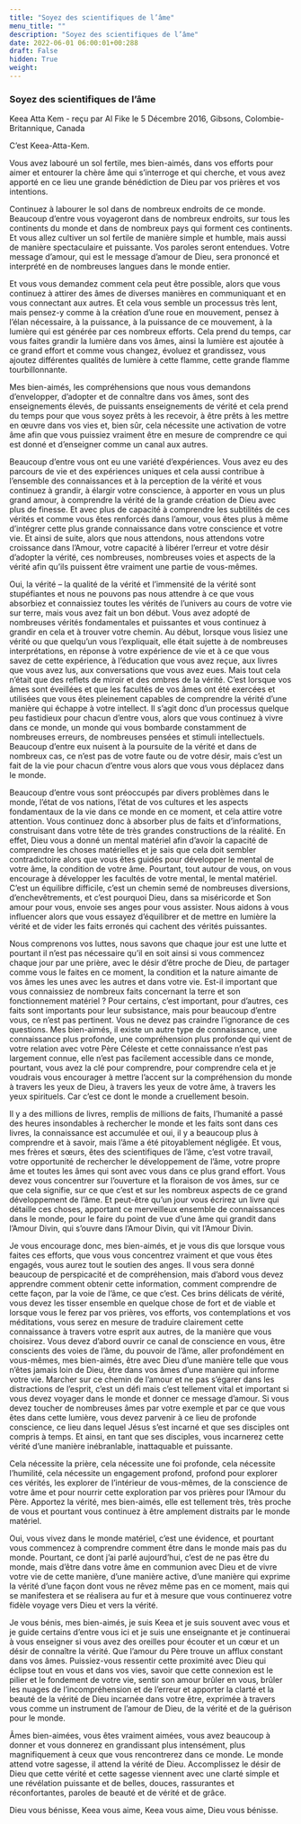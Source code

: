 ```yaml
---
title: "Soyez des scientifiques de l’âme"
menu_title: ""
description: "Soyez des scientifiques de l’âme"
date: 2022-06-01 06:00:01+00:288
draft: False
hidden: True
weight:
---
```

### Soyez des scientifiques de l’âme

Keea Atta Kem - reçu par Al Fike le 5 Décembre 2016, Gibsons, Colombie-Britannique, Canada

C’est Keea-Atta-Kem.

Vous avez labouré un sol fertile, mes bien-aimés, dans vos efforts pour aimer et entourer la chère âme qui s’interroge et qui cherche, et vous avez apporté en ce lieu une grande bénédiction de Dieu par vos prières et vos intentions.

Continuez à labourer le sol dans de nombreux endroits de ce monde. Beaucoup d’entre vous voyageront dans de nombreux endroits, sur tous les continents du monde et dans de nombreux pays qui forment ces continents. Et vous allez cultiver un sol fertile de manière simple et humble, mais aussi de manière spectaculaire et puissante. Vos paroles seront entendues. Votre message d’amour, qui est le message d’amour de Dieu, sera prononcé et interprété en de nombreuses langues dans le monde entier.

Et vous vous demandez comment cela peut être possible, alors que vous continuez à attirer des âmes de diverses manières en communiquant et en vous connectant aux autres. Et cela vous semble un processus très lent, mais pensez-y comme à la création d’une roue en mouvement, pensez à l’élan nécessaire, à la puissance, à la puissance de ce mouvement, à la lumière qui est générée par ces nombreux efforts. Cela prend du temps, car vous faites grandir la lumière dans vos âmes, ainsi la lumière est ajoutée à ce grand effort et comme vous changez, évoluez et grandissez, vous ajoutez différentes qualités de lumière à cette flamme, cette grande flamme tourbillonnante.

Mes bien-aimés, les compréhensions que nous vous demandons d’envelopper, d’adopter et de connaître dans vos âmes, sont des enseignements élevés, de puissants enseignements de vérité et cela prend du temps pour que vous soyez prêts à les recevoir, à être prêts à les mettre en œuvre dans vos vies et, bien sûr, cela nécessite une activation de votre âme afin que vous puissiez vraiment être en mesure de comprendre ce qui est donné et d’enseigner comme un canal aux autres.

Beaucoup d’entre vous ont eu une variété d’expériences. Vous avez eu des parcours de vie et des expériences uniques et cela aussi contribue à l’ensemble des connaissances et à la perception de la vérité et vous continuez à grandir, à élargir votre conscience, à apporter en vous un plus grand amour, à comprendre la vérité de la grande création de Dieu avec plus de finesse. Et avec plus de capacité à comprendre les subtilités de ces vérités et comme vous êtes renforcés dans l’amour, vous êtes plus à même d’intégrer cette plus grande connaissance dans votre conscience et votre vie. Et ainsi de suite, alors que nous attendons, nous attendons votre croissance dans l’Amour, votre capacité à libérer l’erreur et votre désir d’adopter la vérité, ces nombreuses, nombreuses voies et aspects de la vérité afin qu’ils puissent être vraiment une partie de vous-mêmes.

Oui, la vérité – la qualité de la vérité et l’immensité de la vérité sont stupéfiantes et nous ne pouvons pas nous attendre à ce que vous absorbiez et connaissiez toutes les vérités de l’univers au cours de votre vie sur terre, mais vous avez fait un bon début. Vous avez adopté de nombreuses vérités fondamentales et puissantes et vous continuez à grandir en cela et à trouver votre chemin. Au début, lorsque vous lisiez une vérité ou que quelqu’un vous l’expliquait, elle était sujette à de nombreuses interprétations, en réponse à votre expérience de vie et à ce que vous savez de cette expérience, à l’éducation que vous avez reçue, aux livres que vous avez lus, aux conversations que vous avez eues. Mais tout cela n’était que des reflets de miroir et des ombres de la vérité. C’est lorsque vos âmes sont éveillées et que les facultés de vos âmes ont été exercées et utilisées que vous êtes pleinement capables de comprendre la vérité d’une manière qui échappe à votre intellect. Il s’agit donc d’un processus quelque peu fastidieux pour chacun d’entre vous, alors que vous continuez à vivre dans ce monde, un monde qui vous bombarde constamment de nombreuses erreurs, de nombreuses pensées et stimuli intellectuels. Beaucoup d’entre eux nuisent à la poursuite de la vérité et dans de nombreux cas, ce n’est pas de votre faute ou de votre désir, mais c’est un fait de la vie pour chacun d’entre vous alors que vous vous déplacez dans le monde.

Beaucoup d’entre vous sont préoccupés par divers problèmes dans le monde, l’état de vos nations, l’état de vos cultures et les aspects fondamentaux de la vie dans ce monde en ce moment, et cela attire votre attention. Vous continuez donc à absorber plus de faits et d’informations, construisant dans votre tête de très grandes constructions de la réalité. En effet, Dieu vous a donné un mental matériel afin d’avoir la capacité de comprendre les choses matérielles et je sais que cela doit sembler contradictoire alors que vous êtes guidés pour développer le mental de votre âme, la condition de votre âme. Pourtant, tout autour de vous, on vous encourage à développer les facultés de votre mental, le mental matériel. C’est un équilibre difficile, c’est un chemin semé de nombreuses diversions, d’enchevêtrements, et c’est pourquoi Dieu, dans sa miséricorde et Son amour pour vous, envoie ses anges pour vous assister. Nous aidons à vous influencer alors que vous essayez d’équilibrer et de mettre en lumière la vérité et de vider les faits erronés qui cachent des vérités puissantes.

Nous comprenons vos luttes, nous savons que chaque jour est une lutte et pourtant il n’est pas nécessaire qu’il en soit ainsi si vous commencez chaque jour par une prière, avec le désir d’être proche de Dieu, de partager comme vous le faites en ce moment, la condition et la nature aimante de vos âmes les unes avec les autres et dans votre vie. Est-il important que vous connaissiez de nombreux faits concernant la terre et son fonctionnement matériel ? Pour certains, c’est important, pour d’autres, ces faits sont importants pour leur subsistance, mais pour beaucoup d’entre vous, ce n’est pas pertinent. Vous ne devez pas craindre l’ignorance de ces questions. Mes bien-aimés, il existe un autre type de connaissance, une connaissance plus profonde, une compréhension plus profonde qui vient de votre relation avec votre Père Céleste et cette connaissance n’est pas largement connue, elle n’est pas facilement accessible dans ce monde, pourtant, vous avez la clé pour comprendre, pour comprendre cela et je voudrais vous encourager à mettre l’accent sur la compréhension du monde à travers les yeux de Dieu, à travers les yeux de votre âme, à travers les yeux spirituels. Car c’est ce dont le monde a cruellement besoin.

Il y a des millions de livres, remplis de millions de faits, l’humanité a passé des heures insondables à rechercher le monde et les faits sont dans ces livres, la connaissance est accumulée et oui, il y a beaucoup plus à comprendre et à savoir, mais l’âme a été pitoyablement négligée. Et vous, mes frères et sœurs, êtes des scientifiques de l’âme, c’est votre travail, votre opportunité de rechercher le développement de l’âme, votre propre âme et toutes les âmes qui sont avec vous dans ce plus grand effort. Vous devez vous concentrer sur l’ouverture et la floraison de vos âmes, sur ce que cela signifie, sur ce que c’est et sur les nombreux aspects de ce grand développement de l’âme. Et peut-être qu’un jour vous écrirez un livre qui détaille ces choses, apportant ce merveilleux ensemble de connaissances dans le monde, pour le faire du point de vue d’une âme qui grandit dans l’Amour Divin, qui s’ouvre dans l’Amour Divin, qui vit l’Amour Divin.

Je vous encourage donc, mes bien-aimés, et je vous dis que lorsque vous faites ces efforts, que vous vous concentrez vraiment et que vous êtes engagés, vous aurez tout le soutien des anges. Il vous sera donné beaucoup de perspicacité et de compréhension, mais d’abord vous devez apprendre comment obtenir cette information, comment comprendre de cette façon, par la voie de l’âme, ce que c’est. Ces brins délicats de vérité, vous devez les tisser ensemble en quelque chose de fort et de viable et lorsque vous le ferez par vos prières, vos efforts, vos contemplations et vos méditations, vous serez en mesure de traduire clairement cette connaissance à travers votre esprit aux autres, de la manière que vous choisirez. Vous devez d’abord ouvrir ce canal de conscience en vous, être conscients des voies de l’âme, du pouvoir de l’âme, aller profondément en vous-mêmes, mes bien-aimés, être avec Dieu d’une manière telle que vous n’êtes jamais loin de Dieu, être dans vos âmes d’une manière qui informe votre vie. Marcher sur ce chemin de l’amour et ne pas s’égarer dans les distractions de l’esprit, c’est un défi mais c’est tellement vital et important si vous devez voyager dans le monde et donner ce message d’amour. Si vous devez toucher de nombreuses âmes par votre exemple et par ce que vous êtes dans cette lumière, vous devez parvenir à ce lieu de profonde conscience, ce lieu dans lequel Jésus s’est incarné et que ses disciples ont compris à temps. Et ainsi, en tant que ses disciples, vous incarnerez cette vérité d’une manière inébranlable, inattaquable et puissante.

Cela nécessite la prière, cela nécessite une foi profonde, cela nécessite l’humilité, cela nécessite un engagement profond, profond pour explorer ces vérités, les explorer de l’intérieur de vous-mêmes, de la conscience de votre âme et pour nourrir cette exploration par vos prières pour l’Amour du Père. Apportez la vérité, mes bien-aimés, elle est tellement très, très proche de vous et pourtant vous continuez à être amplement distraits par le monde matériel.

Oui, vous vivez dans le monde matériel, c’est une évidence, et pourtant vous commencez à comprendre comment être dans le monde mais pas du monde. Pourtant, ce dont j’ai parlé aujourd’hui, c’est de ne pas être du monde, mais d’être dans votre âme en communion avec Dieu et de vivre votre vie de cette manière, d’une manière active, d’une manière qui exprime la vérité d’une façon dont vous ne rêvez même pas en ce moment, mais qui se manifestera et se réalisera au fur et à mesure que vous continuerez votre fidèle voyage vers Dieu et vers la vérité.

Je vous bénis, mes bien-aimés, je suis Keea et je suis souvent avec vous et je guide certains d’entre vous ici et je suis une enseignante et je continuerai à vous enseigner si vous avez des oreilles pour écouter et un cœur et un désir de connaître la vérité. Que l’amour du Père trouve un afflux constant dans vos âmes. Puissiez-vous ressentir cette proximité avec Dieu qui éclipse tout en vous et dans vos vies, savoir que cette connexion est le pilier et le fondement de votre vie, sentir son amour brûler en vous, brûler les nuages de l’incompréhension et de l’erreur et apporter la clarté et la beauté de la vérité de Dieu incarnée dans votre être, exprimée à travers vous comme un instrument de l’amour de Dieu, de la vérité et de la guérison pour le monde.

Âmes bien-aimées, vous êtes vraiment aimées, vous avez beaucoup à donner et vous donnerez en grandissant plus intensément, plus magnifiquement à ceux que vous rencontrerez dans ce monde. Le monde attend votre sagesse, il attend la vérité de Dieu. Accomplissez le désir de Dieu que cette vérité et cette sagesse viennent avec une clarté simple et une révélation puissante et de belles, douces, rassurantes et réconfortantes, paroles de beauté et de vérité et de grâce.

Dieu vous bénisse, Keea vous aime, Keea vous aime, Dieu vous bénisse.




